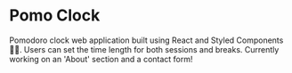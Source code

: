 # Pomo Clock

Pomodoro clock web application built using React and Styled Components 💅🏽. Users can set the time length for both sessions and breaks. Currently working on an 'About' section and a contact form! 
